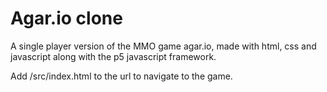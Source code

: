 # Agar.io clone

A single player version of the MMO game agar.io, made with html, css and javascript along with the p5 javascript framework.

Add /src/index.html to the url to navigate to the game.
